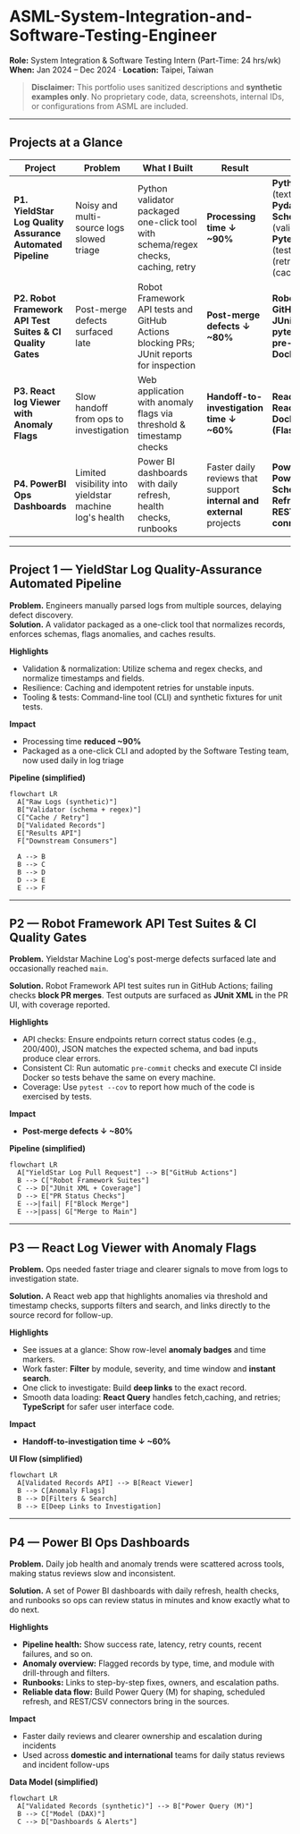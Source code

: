 # ASML-System-Integration-and-Software-Testing-Engineer

**Role:** System Integration & Software Testing Intern (Part-Time: 24 hrs/wk)  
**When:** Jan 2024 – Dec 2024 · **Location:** Taipei, Taiwan  

> **Disclaimer:** This portfolio uses sanitized descriptions and **synthetic examples only**. No proprietary code, data, screenshots, internal IDs, or configurations from ASML are included.

---

## Projects at a Glance

| Project | Problem | What I Built | Result | Stack |
|---|---|---|---|---|
| **P1. YieldStar Log Quality Assurance Automated Pipeline** | Noisy and multi-source logs slowed triage | Python validator packaged one-click tool with schema/regex checks, caching, retry | **Processing time ↓ ~90%** | **Python**, **Pandas** (text analytics), **Pydantic/JSON Schema** (validation), **Pytest/Hypothesis** (tests), **Tenacity** (retry), **Redis** (cache) |
| **P2. Robot Framework API Test Suites & CI Quality Gates** | Post-merge defects surfaced late | Robot Framework API tests and GitHub Actions blocking PRs; JUnit reports for inspection | **Post-merge defects ↓ ~80%** | **Robot Framework**, **GitHub Actions**, **JUnit XML**, **pytest/coverage**, **pre-commit**, **Docker** |
| **P3. React log Viewer with Anomaly Flags** | Slow handoff from ops to investigation | Web application with anomaly flags via threshold & timestamp checks | **Handoff-to-investigation time ↓ ~60%** | **React**, **TypeScript**, **React Query**, **Docker**, **REST API (Flask/FastAPI)** |
| **P4. PowerBI Ops Dashboards** | Limited visibility into yieldstar machine log's health | Power BI dashboards with daily refresh, health checks, runbooks | Faster daily reviews that support **internal and external** projects | **Power BI**, **DAX**, **Power Query (M)**, **Scheduled Refresh**, **REST/CSV connectors**, **SQL** |

---

## Project 1 — YieldStar Log Quality-Assurance Automated Pipeline

**Problem.** Engineers manually parsed logs from multiple sources, delaying defect discovery.  
**Solution.** A validator packaged as a one-click tool that normalizes records, enforces schemas, flags anomalies, and caches results.

**Highlights**
- Validation & normalization: Utilize schema and regex checks, and normalize timestamps and fields.
- Resilience: Caching and idempotent retries for unstable inputs.
- Tooling & tests: Command-line tool (CLI) and synthetic fixtures for unit tests.

**Impact**
- Processing time **reduced ~90%**
- Packaged as a one-click CLI and adopted by the Software Testing team, now used daily in log triage

**Pipeline (simplified)**
```mermaid
flowchart LR
  A["Raw Logs (synthetic)"]
  B["Validator (schema + regex)"]
  C["Cache / Retry"]
  D["Validated Records"]
  E["Results API"]
  F["Downstream Consumers"]

  A --> B
  B --> C
  B --> D
  D --> E
  E --> F
```

---

## P2 — Robot Framework API Test Suites & CI Quality Gates

**Problem.** Yieldstar Machine Log's post-merge defects surfaced late and occasionally reached `main`.

**Solution.** Robot Framework API test suites run in GitHub Actions; failing checks **block PR merges**. Test outputs are surfaced as **JUnit XML** in the PR UI, with coverage reported.

**Highlights**
- API checks: Ensure endpoints return correct status codes (e.g., 200/400), JSON matches the expected schema, and bad inputs produce clear errors.
- Consistent CI: Run automatic `pre-commit` checks and execute CI inside Docker so tests behave the same on every machine.
- Coverage: Use `pytest --cov` to report how much of the code is exercised by tests.

**Impact**
- **Post-merge defects ↓ ~80%**

**Pipeline (simplified)**
```mermaid
flowchart LR
  A["YieldStar Log Pull Request"] --> B["GitHub Actions"]
  B --> C["Robot Framework Suites"]
  C --> D["JUnit XML + Coverage"]
  D --> E["PR Status Checks"]
  E -->|fail| F["Block Merge"]
  E -->|pass| G["Merge to Main"]
```

---

## P3 — React Log Viewer with Anomaly Flags

**Problem.** Ops needed faster triage and clearer signals to move from logs to investigation state.

**Solution.** A React web app that highlights anomalies via threshold and timestamp checks, supports filters and search, and links directly to the source record for follow-up.

**Highlights**
- See issues at a glance: Show row-level **anomaly badges** and time markers.
- Work faster: **Filter** by module, severity, and time window and **instant search**.
- One click to investigate: Build **deep links** to the exact record.
- Smooth data loading: **React Query** handles fetch,caching, and retries; **TypeScript** for safer user interface code.

**Impact**
- **Handoff-to-investigation time ↓ ~60%**

**UI Flow (simplified)**
```mermaid
flowchart LR
  A[Validated Records API] --> B[React Viewer]
  B --> C[Anomaly Flags]
  B --> D[Filters & Search]
  B --> E[Deep Links to Investigation]
```

---

## P4 — Power BI Ops Dashboards

**Problem.** Daily job health and anomaly trends were scattered across tools, making status reviews slow and inconsistent.

**Solution.** A set of Power BI dashboards with daily refresh, health checks, and runbooks so ops can review status in minutes and know exactly what to do next.

**Highlights**
- **Pipeline health:** Show success rate, latency, retry counts, recent failures, and so on.
- **Anomaly overview:** Flagged records by type, time, and module with drill-through and filters.
- **Runbooks:** Links to step-by-step fixes, owners, and escalation paths.
- **Reliable data flow:** Build Power Query (M) for shaping, scheduled refresh, and REST/CSV connectors bring in the sources.

**Impact**
- Faster daily reviews and clearer ownership and escalation during incidents
- Used across **domestic and international** teams for daily status reviews and incident follow-ups

**Data Model (simplified)**
```mermaid
flowchart LR
  A["Validated Records (synthetic)"] --> B["Power Query (M)"]
  B --> C["Model (DAX)"]
  C --> D["Dashboards & Alerts"]
```

